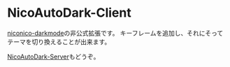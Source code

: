 # NicoAutoDark-Client
[niconico-darkmode](https://github.com/AyumuNekozuki/niconico-darkmode/tree/v2.0.3)の非公式拡張です。
キーフレームを追加し、それにそってテーマを切り換えることが出来ます。

[NicoAutoDark-Server](https://github.com/sevenc-nanashi/NicoAutoDark-Server)もどうぞ。
